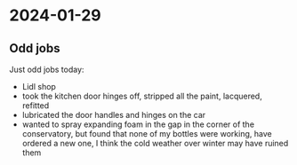 # 2024-01-29

## Odd jobs

Just odd jobs today:

 * Lidl shop
 * took the kitchen door hinges off, stripped all the paint, lacquered, refitted
 * lubricated the door handles and hinges on the car
 * wanted to spray expanding foam in the gap in the corner of the conservatory, but found
   that none of my bottles were working, have ordered a new one, I think the cold weather
   over winter may have ruined them
